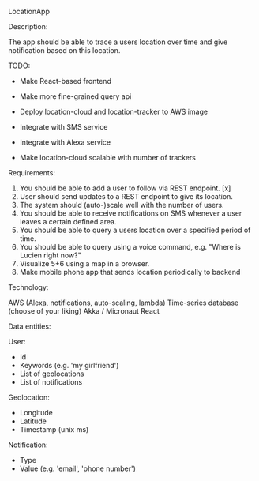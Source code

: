 LocationApp

Description:

The app should be able to trace a users location over time and give notification based on this
location.

TODO:
- Make React-based frontend
- Make more fine-grained query api

- Deploy location-cloud and location-tracker to AWS image
- Integrate with SMS service
- Integrate with Alexa service
- Make location-cloud scalable with number of trackers



Requirements:
1. You should be able to add a user to follow via REST endpoint. [x]
2. User should send updates to a REST endpoint to give its location.
3. The system should (auto-)scale well with the number of users.
4. You should be able to receive notifications on SMS whenever a user leaves a certain defined area.
5. You should be able to query a users location over a specified period of time.
6. You should be able to query using a voice command, e.g. "Where is Lucien right now?"
7. Visualize 5+6 using a map in a browser.
8. Make mobile phone app that sends location periodically to backend

Technology:

AWS (Alexa, notifications, auto-scaling, lambda)
Time-series database (choose of your liking)
Akka / Micronaut
React


Data entities:

User:
- Id
- Keywords (e.g. 'my girlfriend')
- List of geolocations
- List of notifications

Geolocation:
- Longitude
- Latitude
- Timestamp (unix ms)

Notification:
- Type
- Value (e.g. 'email', 'phone number')
